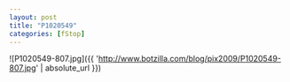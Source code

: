 ```yaml
---
layout: post
title: "P1020549"
categories: [fStop]
---
```



![P1020549-807.jpg]({{ 'http://www.botzilla.com/blog/pix2009/P1020549-807.jpg' | absolute_url }})



